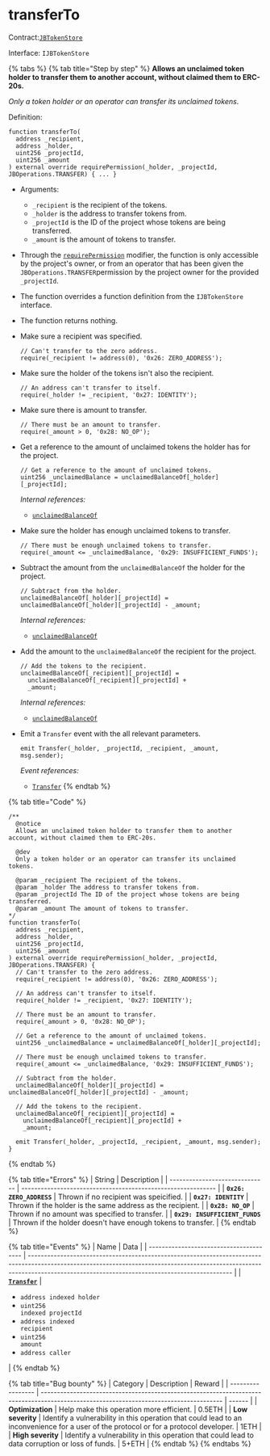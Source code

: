 # transferTo

Contract:[`JBTokenStore`](../)​‌

Interface: `IJBTokenStore`

{% tabs %}
{% tab title="Step by step" %}
**Allows an unclaimed token holder to transfer them to another account, without claimed them to ERC-20s.**

_Only a token holder or an operator can transfer its unclaimed tokens_.

Definition:

```solidity
function transferTo(
  address _recipient,
  address _holder,
  uint256 _projectId,
  uint256 _amount
) external override requirePermission(_holder, _projectId, JBOperations.TRANSFER) { ... }
```

* Arguments:
  * `_recipient` is the recipient of the tokens.
  * `_holder` is the address to transfer tokens from.
  * `_projectId` is the ID of the project whose tokens are being transferred.
  * `_amount` is the amount of tokens to transfer.
* Through the [`requirePermission`](../../or-abstract/jboperatable/modifiers/requirepermission.md) modifier, the function is only accessible by the project's owner, or from an operator that has been given the `JBOperations.TRANSFER`permission by the project owner for the provided `_projectId`.
* The function overrides a function definition from the `IJBTokenStore` interface.
* The function returns nothing.
*   Make sure a recipient was specified.

    ```solidity
    // Can't transfer to the zero address.
    require(_recipient != address(0), '0x26: ZERO_ADDRESS');
    ```
*   Make sure the holder of the tokens isn't also the recipient.

    ```solidity
    // An address can't transfer to itself.
    require(_holder != _recipient, '0x27: IDENTITY');
    ```
*   Make sure there is amount to transfer.

    ```solidity
    // There must be an amount to transfer.
    require(_amount > 0, '0x28: NO_OP');
    ```
*   Get a reference to the amount of unclaimed tokens the holder has for the project.

    ```solidity
    // Get a reference to the amount of unclaimed tokens.
    uint256 _unclaimedBalance = unclaimedBalanceOf[_holder][_projectId];
    ```

    _Internal references:_

    * [`unclaimedBalanceOf`](../properties/unclaimedbalanceof.md)
*   Make sure the holder has enough unclaimed tokens to transfer.

    ```solidity
    // There must be enough unclaimed tokens to transfer.
    require(_amount <= _unclaimedBalance, '0x29: INSUFFICIENT_FUNDS');
    ```
*   Subtract the amount from the `unclaimedBalanceOf` the holder for the project.

    ```solidity
    // Subtract from the holder.
    unclaimedBalanceOf[_holder][_projectId] = unclaimedBalanceOf[_holder][_projectId] - _amount;
    ```

    _Internal references:_

    * [`unclaimedBalanceOf`](../properties/unclaimedbalanceof.md)
*   Add the amount to the `unclaimedBalanceOf` the recipient for the project.

    ```solidity
    // Add the tokens to the recipient.
    unclaimedBalanceOf[_recipient][_projectId] =
      unclaimedBalanceOf[_recipient][_projectId] +
      _amount;
    ```

    _Internal references:_

    * [`unclaimedBalanceOf`](../properties/unclaimedbalanceof.md)
*   Emit a `Transfer` event with the all relevant parameters.

    ```solidity
    emit Transfer(_holder, _projectId, _recipient, _amount, msg.sender);
    ```

    _Event references:_

    * [`Transfer`](../events/transfer.md)
{% endtab %}

{% tab title="Code" %}
```solidity
/** 
  @notice 
  Allows an unclaimed token holder to transfer them to another account, without claimed them to ERC-20s.

  @dev
  Only a token holder or an operator can transfer its unclaimed tokens.

  @param _recipient The recipient of the tokens.
  @param _holder The address to transfer tokens from.
  @param _projectId The ID of the project whose tokens are being transferred.
  @param _amount The amount of tokens to transfer.
*/
function transferTo(
  address _recipient,
  address _holder,
  uint256 _projectId,
  uint256 _amount
) external override requirePermission(_holder, _projectId, JBOperations.TRANSFER) {
  // Can't transfer to the zero address.
  require(_recipient != address(0), '0x26: ZERO_ADDRESS');

  // An address can't transfer to itself.
  require(_holder != _recipient, '0x27: IDENTITY');

  // There must be an amount to transfer.
  require(_amount > 0, '0x28: NO_OP');

  // Get a reference to the amount of unclaimed tokens.
  uint256 _unclaimedBalance = unclaimedBalanceOf[_holder][_projectId];

  // There must be enough unclaimed tokens to transfer.
  require(_amount <= _unclaimedBalance, '0x29: INSUFFICIENT_FUNDS');

  // Subtract from the holder.
  unclaimedBalanceOf[_holder][_projectId] = unclaimedBalanceOf[_holder][_projectId] - _amount;

  // Add the tokens to the recipient.
  unclaimedBalanceOf[_recipient][_projectId] =
    unclaimedBalanceOf[_recipient][_projectId] +
    _amount;

  emit Transfer(_holder, _projectId, _recipient, _amount, msg.sender);
}
```
{% endtab %}

{% tab title="Errors" %}
| String                         | Description                                                  |
| ------------------------------ | ------------------------------------------------------------ |
| **`0x26: ZERO_ADDRESS`**       | Thrown if no recipient was speicified.                       |
| **`0x27: IDENTITY`**           | Thrown if the holder is the same address as the recipient.   |
| **`0x28: NO_OP`**              | Thrown if no amount was specified to transfer.               |
| **`0x29: INSUFFICIENT_FUNDS`** | Thrown if the holder doesn't have enough tokens to transfer. |
{% endtab %}

{% tab title="Events" %}
| Name                                    | Data                                                                                                                                                                                                                        |
| --------------------------------------- | --------------------------------------------------------------------------------------------------------------------------------------------------------------------------------------------------------------------------- |
| [**`Transfer`**](../events/transfer.md) | <ul><li><code>address indexed holder</code></li><li><code>uint256 indexed projectId</code></li><li><code>address indexed recipient</code></li><li><code>uint256 amount</code></li><li><code>address caller</code></li></ul> |
{% endtab %}

{% tab title="Bug bounty" %}
| Category          | Description                                                                                                                            | Reward |
| ----------------- | -------------------------------------------------------------------------------------------------------------------------------------- | ------ |
| **Optimization**  | Help make this operation more efficient.                                                                                               | 0.5ETH |
| **Low severity**  | Identify a vulnerability in this operation that could lead to an inconvenience for a user of the protocol or for a protocol developer. | 1ETH   |
| **High severity** | Identify a vulnerability in this operation that could lead to data corruption or loss of funds.                                        | 5+ETH  |
{% endtab %}
{% endtabs %}
